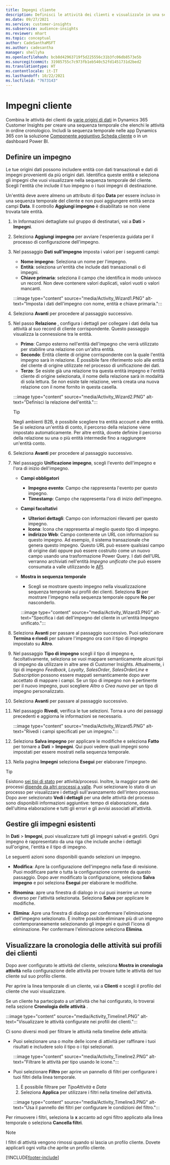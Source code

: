 ```yaml
---
title: Impegni cliente
description: Definisci le attività dei clienti e visualizzale in una sequenza temporale sui profili dei clienti.
ms.date: 09/27/2021
ms.service: customer-insights
ms.subservice: audience-insights
ms.reviewer: mhart
ms.topic: conceptual
author: CadeSanthaMSFT
ms.author: cadesantha
manager: shellyha
ms.openlocfilehash: bcb8d42963719f5d225556c31b3fc06db8573e5b
ms.sourcegitcommit: 31985755c7c973fb1eb540c52fd1451731d2bed2
ms.translationtype: HT
ms.contentlocale: it-IT
ms.lasthandoff: 10/22/2021
ms.locfileid: "7673143"
---
```

# <a name="customer-activities"></a>Impegni cliente

Combina le attività dei clienti da [varie origini di dati](data-sources.md) in Dynamics 365 Customer Insights per creare una sequenza temporale che elenchi le attività in ordine cronologico. Includi la sequenza temporale nelle app Dynamics 365 con la soluzione [Componente aggiuntivo Scheda cliente](customer-card-add-in.md) o in un dashboard Power BI.

## <a name="define-an-activity"></a>Definire un impegno

Le tue origini dati possono includere entità con dati transazionali e dati di impegni provenienti da più origini dati. Identifica queste entità e seleziona gli impegni che vuoi visualizzare nella sequenza temporale del cliente. Scegli l'entità che include il tuo impegno o i tuoi impegni di destinazione.

Un'entità deve avere almeno un attributo di tipo **Data** per essere incluso in una sequenza temporale del cliente e non puoi aggiungere entità senza campi **Data**. Il controllo **Aggiungi impegno** è disabilitato se non viene trovata tale entità.

1. In Informazioni dettagliate sul gruppo di destinatari, vai a **Dati** > **Impegni**.

1. Seleziona **Aggiungi impegno** per avviare l'esperienza guidata per il processo di configurazione dell'impegno.

1. Nel passaggio **Dati sull'impegno** imposta i valori per i seguenti campi:

   - **Nome impegno**: Seleziona un nome per l'impegno.
   - **Entità**: seleziona un'entità che include dati transazionali o di impegni.
   - **Chiave primaria**: seleziona il campo che identifica in modo univoco un record. Non deve contenere valori duplicati, valori vuoti o valori mancanti.

   :::image type="content" source="media/Activity_Wizard1.PNG" alt-text="Imposta i dati dell'impegno con nome, entità e chiave primaria.":::

1. Seleziona **Avanti** per procedere al passaggio successivo.

1. Nel passo **Relazione** , configura i dettagli per collegare i dati della tua attività al suo record di cliente corrispondente. Questo passaggio visualizza la connessione tra le entità.  

   - **Primo**: Campo esterno nell'entità dell'impegno che verrà utilizzato per stabilire una relazione con un'altra entità.
   - **Secondo**: Entità cliente di origine corrispondente con la quale l'entità impegno sarà in relazione. È possibile fare riferimento solo alle entità del cliente di origine utilizzate nel processo di unificazione dei dati.
   - **Terzo**: Se esiste già una relazione tra questa entità impegno e l'entità cliente di origine selezionata, il nome della relazione sarà in modalità di sola lettura. Se non esiste tale relazione, verrà creata una nuova relazione con il nome fornito in questa casella.

   :::image type="content" source="media/Activity_Wizard2.PNG" alt-text="Definisci la relazione dell'entità.":::

   > [!TIP]
   > Negli ambienti B2B, è possibile scegliere tra entità account e altre entità. Se si seleziona un'entità di conto, il percorso della relazione viene impostato automaticamente. Per altre entità, dovete definire il percorso della relazione su una o più entità intermedie fino a raggiungere un'entità conto.

1. Seleziona **Avanti** per procedere al passaggio successivo. 

1. Nel passaggio **Unificazione impegno**, scegli l'evento dell'impegno e l'ora di inizio dell'impegno. 
   - **Campi obbligatori**
      - **Impegno evento**: Campo che rappresenta l'evento per questo impegno.
      - **Timestamp**: Campo che rappresenta l'ora di inizio dell'impegno.

   - **Campi facoltativi**
      - **Ulteriori dettagli**: Campo con informazioni rilevanti per questo impegno.
      - **Icona**: Icona che rappresenta al meglio questo tipo di impegno.
      - **indirizzo Web**: Campo contenente un URL con informazioni su questo impegno. Ad esempio, il sistema transazionale che genera questo impegno. Questo URL può essere qualsiasi campo di origine dati oppure può essere costruito come un nuovo campo usando una trasformazione Power Query. I dati dell'URL verranno archiviati nell'entità *Impegno unificato* che può essere consumata a valle utilizzando le [API](apis.md).

   - **Mostra in sequenza temporale**
      - Scegli se mostrare questo impegno nella visualizzazione sequenza temporale sui profili dei clienti. Seleziona **Sì** per mostrare l'impegno nella sequenza temporale oppure **No** per nasconderlo.

      :::image type="content" source="media/Activity_Wizard3.PNG" alt-text="Specifica i dati dell'impegno del cliente in un'entità Impegno unificato.":::

1. Seleziona **Avanti** per passare al passaggio successivo. Puoi selezionare **Termina e rivedi** per salvare l'impegno ora con il tipo di impegno impostato su **Altro**. 

1. Nel passaggio **Tipo di impegno** scegli il tipo di impegno e, facoltativamente, seleziona se vuoi mappare semanticamente alcuni tipi di impegno da utilizzare in altre aree di Customer Insights. Attualmente, i tipi di impegno *Feedback*, *Loyalty*, *SalesOrder*, *SalesOrderLine* e *Subscription* possono essere mappati semanticamente dopo aver accettato di mappare i campi. Se un tipo di impegno non è pertinente per il nuovo impegno, puoi scegliere *Altro* o *Crea nuovo* per un tipo di impegno personalizzato.

1. Seleziona **Avanti** per passare al passaggio successivo. 

1. Nel passaggio **Rivedi**, verifica le tue selezioni. Torna a uno dei passaggi precedenti e aggiorna le informazioni se necessario.

   :::image type="content" source="media/Activity_Wizard5.PNG" alt-text="Rivedi i campi specificati per un impegno.":::
   
1. Seleziona **Salva impegno** per applicare le modifiche e seleziona **Fatto** per tornare a **Dati** > **Impegni**. Qui puoi vedere quali impegni sono impostati per essere mostrati nella sequenza temporale. 

1. Nella pagina **Impegni** seleziona **Esegui** per elaborare l'impegno. 

> [!TIP]
> Esistono [sei tipi di stato](system.md#status-types) per attività/processi. Inoltre, la maggior parte dei processi [dipende da altri processi a valle](system.md#refresh-policies). Puoi selezionare lo stato di un processo per visualizzare i dettagli sull'avanzamento dell'intero processo. Dopo aver selezionato **Vedi i dettagli** per una delle attività del processo sono disponibili informazioni aggiuntive: tempo di elaborazione, data dell'ultima elaborazione e tutti gli errori e gli avvisi associati all'attività.


## <a name="manage-existing-activities"></a>Gestire gli impegni esistenti

In **Dati** > **Impegni**, puoi visualizzare tutti gli impegni salvati e gestirli. Ogni impegno è rappresentato da una riga che include anche i dettagli sull'origine, l'entità e il tipo di impegno.

Le seguenti azioni sono disponibili quando selezioni un impegno. 

- **Modifica**: Apre la configurazione dell'impegno nella fase di revisione. Puoi modificare parte o tutta la configurazione corrente da questo passaggio. Dopo aver modificato la configurazione, seleziona **Salva impegno** e poi seleziona **Esegui** per elaborare le modifiche.

- **Rinomina**: apre una finestra di dialogo in cui puoi inserire un nome diverso per l'attività selezionata. Seleziona **Salva** per applicare le modifiche.

- **Elimina**: Apre una finestra di dialogo per confermare l'eliminazione dell'impegno selezionato. È inoltre possibile eliminare più di un impegno contemporaneamente selezionando gli impegni e quindi l'icona di eliminazione. Per confermare l'eliminazione seleziona **Elimina**.

## <a name="view-activity-timelines-on-customer-profiles"></a>Visualizzare la cronologia delle attività sui profili dei clienti

Dopo aver configurato le attività del cliente, seleziona **Mostra in cronologia attività** nella configurazione delle attività per trovare tutte le attività del tuo cliente sul suo profilo cliente.

Per aprire la linea temporale di un cliente, vai a **Clienti** e scegli il profilo del cliente che vuoi visualizzare.

Se un cliente ha partecipato a un'attività che hai configurato, lo troverai nella sezione **Cronologia delle attività** .

:::image type="content" source="media/Activity_Timeline1.PNG" alt-text="Visualizzare le attività configurate nei profili dei clienti.":::

Ci sono diversi modi per filtrare le attività nella timeline delle attività:

- Puoi selezionare una o molte delle icone di attività per raffinare i tuoi risultati e includere solo il tipo o i tipi selezionati.

  :::image type="content" source="media/Activity_Timeline2.PNG" alt-text="Filtrare le attività per tipo usando le icone.":::

- Puoi selezionare **Filtro** per aprire un pannello di filtri per configurare i tuoi filtri della linea temporale.

   1. È possibile filtrare per *TipoAttività* e *Data*
   1. Seleziona **Applica** per utilizzare i filtri nella timeline dell'attività.

   :::image type="content" source="media/Activity_Timeline3.PNG" alt-text="Usa il pannello dei filtri per configurare le condizioni del filtro.":::

Per rimuovere i filtri, seleziona la **x** accanto ad ogni filtro applicato alla linea temporale o seleziona **Cancella filtri**.


> [!NOTE]
> I filtri di attività vengono rimossi quando si lascia un profilo cliente. Dovete applicarli ogni volta che aprite un profilo cliente.

[!INCLUDE[footer-include](../includes/footer-banner.md)]
